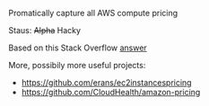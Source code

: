 Promatically capture all AWS compute pricing

Staus: ~~Alpha~~ Hacky

Based on this Stack Overflow [answer](http://stackoverflow.com/a/7334197)

More, possibily more useful projects:

* https://github.com/erans/ec2instancespricing
* https://github.com/CloudHealth/amazon-pricing
